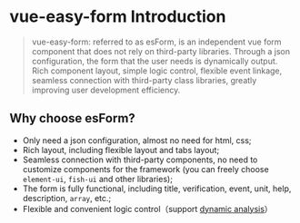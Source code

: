 # vue-easy-form Introduction

> vue-easy-form: referred to as esForm, is an independent vue form component that does not rely on third-party libraries. Through a json configuration, the form that the user needs is dynamically output. Rich component layout, simple logic control, flexible event linkage, seamless connection with third-party class libraries, greatly improving user development efficiency.

## Why choose esForm?
- Only need a json configuration, almost no need for html, css;
- Rich layout, including flexible layout and tabs layout;
- Seamless connection with third-party components, no need to customize components for the framework (you can freely choose `element-ui`, `fish-ui` and other libraries);
- The form is fully functional, including title, verification, event, unit, help, description, `array`, etc.;
- Flexible and convenient logic control（support [dynamic analysis](./base/parse.md)）
